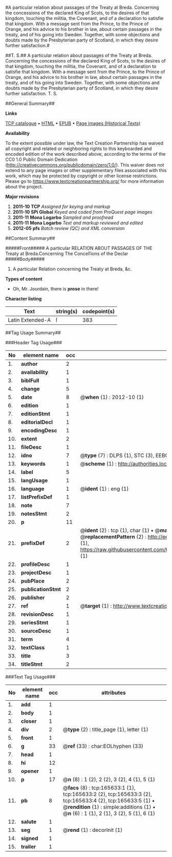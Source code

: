 #A particular relation about passages of the Treaty at Breda. Concerning the concessions of the declared King of Scots, to the desires of that kingdom, touching the militia, the Covenant, and of a declaration to satisfie that kingdom. With a message sent from the Prince, to the Prince of Orange, and his advice to his brother in law, about certain passages in the treaty, and of his going into Sweden. Together, with some objections and doubts made by the Presbyterian party of Scotland, in which they desire further satisfaction.#

##T. S.##
A particular relation about passages of the Treaty at Breda. Concerning the concessions of the declared King of Scots, to the desires of that kingdom, touching the militia, the Covenant, and of a declaration to satisfie that kingdom. With a message sent from the Prince, to the Prince of Orange, and his advice to his brother in law, about certain passages in the treaty, and of his going into Sweden. Together, with some objections and doubts made by the Presbyterian party of Scotland, in which they desire further satisfaction.
T. S.

##General Summary##

**Links**

[TCP catalogue](http://www.ota.ox.ac.uk/tcp/)  • 
[HTML](http://tei.it.ox.ac.uk/tcp/Texts-HTML/free/A92/A92678.html)  • 
[EPUB](http://tei.it.ox.ac.uk/tcp/Texts-EPUB/free/A92/A92678.epub) • 
[Page images (Historical Texts)](https://historicaltexts.jisc.ac.uk/eebo-99863416e)

**Availability**

To the extent possible under law, the Text Creation Partnership has waived all copyright and related or neighboring rights to this keyboarded and encoded edition of the work described above, according to the terms of the CC0 1.0 Public Domain Dedication (http://creativecommons.org/publicdomain/zero/1.0/). This waiver does not extend to any page images or other supplementary files associated with this work, which may be protected by copyright or other license restrictions. Please go to https://www.textcreationpartnership.org/ for more information about the project.

**Major revisions**

1. __2011-10__ __TCP__ *Assigned for keying and markup*
1. __2011-10__ __SPi Global__ *Keyed and coded from ProQuest page images*
1. __2011-11__ __Mona Logarbo__ *Sampled and proofread*
1. __2011-11__ __Mona Logarbo__ *Text and markup reviewed and edited*
1. __2012-05__ __pfs__ *Batch review (QC) and XML conversion*

##Content Summary##

#####Front#####
A particular RELATION ABOUT PASSAGES OF THE Treaty at Breda.Concerning The Conceſſions of the Declar
#####Body#####

1. A particular Relation concerning the Treaty at Breda, &c.

**Types of content**

  * Oh, Mr. Jourdain, there is **prose** in there!

**Character listing**


|Text|string(s)|codepoint(s)|
|---|---|---|
|Latin Extended-A|ſ|383|

##Tag Usage Summary##

###Header Tag Usage###

|No|element name|occ|attributes|
|---|---|---|---|
|1.|__author__|2||
|2.|__availability__|1||
|3.|__biblFull__|1||
|4.|__change__|5||
|5.|__date__|8| @__when__ (1) : 2012-10 (1)|
|6.|__edition__|1||
|7.|__editionStmt__|1||
|8.|__editorialDecl__|1||
|9.|__encodingDesc__|1||
|10.|__extent__|2||
|11.|__fileDesc__|1||
|12.|__idno__|7| @__type__ (7) : DLPS (1), STC (3), EEBO-CITATION (1), PROQUEST (1), VID (1)|
|13.|__keywords__|1| @__scheme__ (1) : http://authorities.loc.gov/ (1)|
|14.|__label__|5||
|15.|__langUsage__|1||
|16.|__language__|1| @__ident__ (1) : eng (1)|
|17.|__listPrefixDef__|1||
|18.|__note__|7||
|19.|__notesStmt__|2||
|20.|__p__|11||
|21.|__prefixDef__|2| @__ident__ (2) : tcp (1), char (1)  •  @__matchPattern__ (2) : ([0-9\-]+):([0-9IVX]+) (1), (.+) (1)  •  @__replacementPattern__ (2) : http://eebo.chadwyck.com/downloadtiff?vid=$1&page=$2 (1), https://raw.githubusercontent.com/textcreationpartnership/Texts/master/tcpchars.xml#$1 (1)|
|22.|__profileDesc__|1||
|23.|__projectDesc__|1||
|24.|__pubPlace__|2||
|25.|__publicationStmt__|2||
|26.|__publisher__|2||
|27.|__ref__|1| @__target__ (1) : http://www.textcreationpartnership.org/docs/. (1)|
|28.|__revisionDesc__|1||
|29.|__seriesStmt__|1||
|30.|__sourceDesc__|1||
|31.|__term__|4||
|32.|__textClass__|1||
|33.|__title__|3||
|34.|__titleStmt__|2||


###Text Tag Usage###

|No|element name|occ|attributes|
|---|---|---|---|
|1.|__add__|1||
|2.|__body__|1||
|3.|__closer__|1||
|4.|__div__|2| @__type__ (2) : title_page (1), letter (1)|
|5.|__front__|1||
|6.|__g__|33| @__ref__ (33) : char:EOLhyphen (33)|
|7.|__head__|1||
|8.|__hi__|12||
|9.|__opener__|1||
|10.|__p__|17| @__n__ (8) : 1 (2), 2 (2), 3 (2), 4 (1), 5 (1)|
|11.|__pb__|8| @__facs__ (8) : tcp:165633:1 (1), tcp:165633:2 (2), tcp:165633:3 (2), tcp:165633:4 (2), tcp:165633:5 (1)  •  @__rendition__ (1) : simple:additions (1)  •  @__n__ (6) : 1 (1), 2 (1), 3 (2), 5 (1), 6 (1)|
|12.|__salute__|1||
|13.|__seg__|1| @__rend__ (1) : decorInit (1)|
|14.|__signed__|1||
|15.|__trailer__|1||
